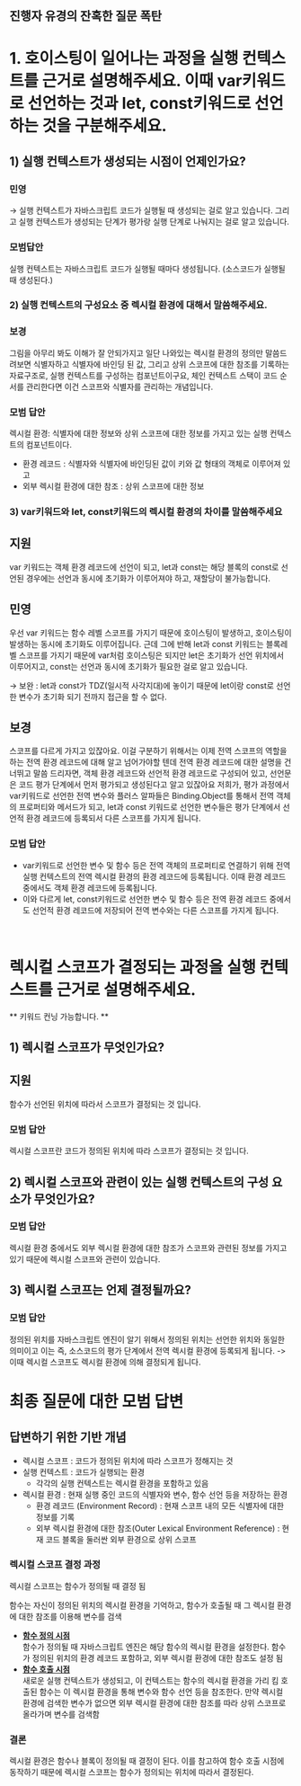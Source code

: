 ## 진행자 유경의 잔혹한 질문 폭탄

# 1. 호이스팅이 일어나는 과정을 실행 컨텍스트를 근거로 설명해주세요. 이때 var키워드로 선언하는 것과 let, const키워드로 선언하는 것을 구분해주세요.

## 1) 실행 컨텍스트가 생성되는 시점이 언제인가요?

### 민영

→ 실행 컨텍스트가 자바스크립트 코드가 실행될 때 생성되는 걸로 알고 있습니다. 그리고 실행 컨텍스트가 생성되는 단계가 평가랑 실행 단계로 나눠지는 걸로 알고 있습니다.

### 모범답안

실행 컨텍스트는 자바스크립트 코드가 실행될 때마다 생성됩니다. (소스코드가 실행될 때 생성된다.)

### 2) 실행 컨텍스트의 구성요소 중 렉시컬 환경에 대해서 말씀해주세요.

### 보경

그림을 아무리 봐도 이해가 잘 안되가지고 일단 나와있는 렉시컬 환경의 정의만 말씀드려보면 식별자하고 식별자에 바인딩 된 값, 그리고 상위 스코프에 대한 참조를 기록하는 자료구조로, 실행 컨텍스트를 구성하는 컴포넌트이구요, 체인 컨텍스트 스택이 코드 순서를 관리한다면 이건 스코프와 식별자를 관리하는 개념입니다.

### 모범 답안

렉시컬 환경: 식별자에 대한 정보와 상위 스코프에 대한 정보를 가지고 있는 실행 컨텍스트의 컴포넌트이다.

- 환경 레코드 : 식별자와 식별자에 바인딩된 값이 키와 값 형태의 객체로 이루어져 있고
- 외부 렉시컬 환경에 대한 참조 : 상위 스코프에 대한 정보

### 3) var키워드와 let, const키워드의 렉시컬 환경의 차이를 말씀해주세요

## 지원

var 키워드는 객체 환경 레코드에 선언이 되고, let과 const는 해당 블록의 const로 선언된 경우에는 선언과 동시에 초기화가 이루어져야 하고, 재할당이 불가능합니다.

## 민영

우선 var 키워드는 함수 레벨 스코프를 가지기 때문에 호이스팅이 발생하고, 호이스팅이 발생하는 동시에 초기화도 이루어집니다. 근데 그에 반해 let과 const 키워드는 블록레벨 스코프를 가지기 때문에 var처럼 호이스팅은 되지만 let은 초기화가 선언 위치에서 이루어지고, const는 선언과 동시에 초기화가 필요한 걸로 알고 있습니다.

→ 보완 : let과 const가 TDZ(일시적 사각지대)에 놓이기 때문에 let이랑 const로 선언한 변수가 초기화 되기 전까지 접근을 할 수 없다.

## 보경

스코프를 다르게 가지고 있잖아요. 이걸 구분하기 위해서는 이제 전역 스코프의 역할을 하는 전역 환경 레코드에 대해 알고 넘어가야할 텐데 전역 환경 레코드에 대한 설명을 건너뛰고 말씀 드리자면, 객체 환경 레코드와 선언적 환경 레코드로 구성되어 있고, 선언문은 코드 평가 단계에서 먼저 평가되고 생성된다고 알고 있잖아요 저희가, 평가 과정에서 var키워드로 선언한 전역 변수와 플러스 알파들은 Binding.Object를 통해서 전역 객체의 프로퍼티와 메서드가 되고, let과 const 키워드로 선언한 변수들은 평가 단계에서 선언적 환경 레코드에 등록되서 다른 스코프를 가지게 됩니다.

### 모범 답안

- var키워드로 선언한 변수 및 함수 등은 전역 객체의 프로퍼티로 연결하기 위해 전역 실행 컨텍스트의 전역 렉시컬 환경의 환경 레코드에 등록됩니다. 이때 환경 레코드 중에서도 객체 환경 레코드에 등록됩니다.
- 이와 다르게 let, const키워드로 선언한 변수 및 함수 등은 전역 환경 레코드 중에서도 선언적 환경 레코드에 저장되어 전역 변수와는 다른 스코프를 가지게 됩니다.

<br />

# 렉시컬 스코프가 결정되는 과정을 실행 컨텍스트를 근거로 설명해주세요.

** 키워드 컨닝 가능합니다. **

## 1) 렉시컬 스코프가 무엇인가요?

## 지원

함수가 선언된 위치에 따라서 스코프가 결정되는 것 입니다.

### 모범 답안

렉시컬 스코프란 코드가 정의된 위치에 따라 스코프가 결정되는 것 입니다.

## 2) 렉시컬 스코프와 관련이 있는 실행 컨텍스트의 구성 요소가 무엇인가요?

### 모범 답안

렉시컬 환경 중에서도 외부 렉시컬 환경에 대한 참조가 스코프와 관련된 정보를 가지고 있기 때문에 렉시컬 스코프와 관련이 있습니다.

## 3) 렉시컬 스코프는 언제 결정될까요?

### 모범 답안

정의된 위치를 자바스크립트 엔진이 알기 위해서 정의된 위치는 선언한 위치와 동일한 의미이고 이는 즉, 소스코드의 평가 단계에서 전역 렉시컬 환경에 등록되게 됩니다.
-> 이때 렉시컬 스코프도 렉시컬 환경에 의해 결정되게 됩니다.

# 최종 질문에 대한 모범 답변

## 답변하기 위한 기반 개념

- 렉시컬 스코프 : 코드가 정의된 위치에 따라 스코프가 정해지는 것
- 실행 컨텍스트 : 코드가 실행되는 환경
  - 각각의 실행 컨텍스트는 렉시컬 환경을 포함하고 있음
- 렉시컬 환경 : 현재 실행 중인 코드의 식별자와 변수, 함수 선언 등을 저장하는 환경
  - 환경 레코드 (Environment Record) : 현재 스코프 내의 모든 식별자에 대한 정보를 기록
  - 외부 렉시컬 환경에 대한 참조(Outer Lexical Environment Reference) : 현재 코드 블록을 둘러싼 외부 환경으로 상위 스코프

### 렉시컬 스코프 결정 과정

렉시컬 스코프는 함수가 정의될 때 결정 됨

함수는 자신이 정의된 위치의 렉시컬 환경을 기억하고, 함수가 호출될 때 그 렉시컬 환경에 대한 참조를 이용해 변수를 검색

- <u>**함수 정의 시점**</u> <br />
  함수가 정의될 때 자바스크립트 엔진은 해당 함수의 렉시컬 환경을 설정한다.
  함수가 정의된 위치의 환경 레코드 포함하고, 외부 렉시컬 환경에 대한 참조도 설정 됨
- <u>**함수 호출 시점**</u> <br />
  새로운 실행 컨텍스트가 생성되고, 이 컨텍스트는 함수의 렉시컬 환경을 가리 킴
  호출된 함수는 이 렉시컬 환경을 통해 변수와 함수 선언 등을 참조한다.
  만약 렉시컬 환경에 검색한 변수가 없으면 외부 렉시컬 환경에 대한 참조를 따라 상위 스코프로 올라가며 변수를 검색함

### 결론

렉시컬 환경은 함수나 블록이 정의될 때 결정이 된다. 이를 참고하여 함수 호출 시점에 동작하기 때문에 렉시컬 스코프는 함수가 정의되는 위치에 따라서 결정된다.
